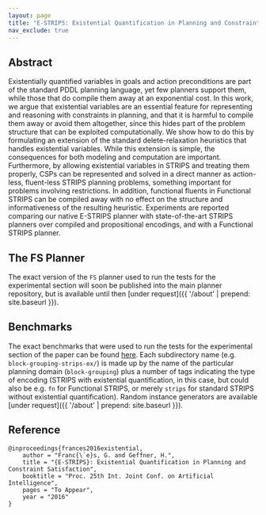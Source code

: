 ```yaml
---
layout: page
title: "E-STRIPS: Existential Quantification in Planning and Constraint Satisfaction"
nav_exclude: true
---
```


## Abstract

Existentially quantified variables in goals and action preconditions are part of the standard PDDL
planning language, yet few planners support them, while those that do compile them away at an
exponential cost. In this work, we argue that existential variables are an essential feature for
representing and reasoning with constraints in planning, and that it is harmful to compile them away
or avoid them altogether, since this hides part of the problem structure that can be exploited
computationally. We show how to do this by formulating an extension of the standard delete-relaxation
heuristics that handles existential variables. While this extension is simple, the consequences for both
modeling and computation are important. Furthermore, by allowing existential variables in STRIPS
and treating them properly, CSPs can be represented and solved in a direct manner as action-less,
fluent-less STRIPS planning problems, something important for problems involving restrictions. In
addition, functional fluents in Functional STRIPS can be compiled away with no effect on the
structure and informativeness of the resulting heuristic.
Experiments are reported comparing our native E-STRIPS planner with state-of-the-art STRIPS
planners over compiled and propositional encodings, and with a Functional STRIPS planner.

## The FS Planner

The exact version of the `FS` planner used to run the tests for the experimental section will soon be published
into the main planner repository, but is available until then [under request]({{ '/about' | prepend: site.baseurl }}).

## Benchmarks

The exact benchmarks that were used to run the tests for the experimental section of the paper can be found
[here](benchmarks). Each subdirectory name (e.g. `block-grouping-strips-ex/`)
is made up by the name of the particular planning domain (`block-grouping`) plus a number of tags
indicating the type of encoding (STRIPS with existential quantification, in this case, but could also be
e.g. `fn` for Functional STRIPS, or merely `strips` for standard STRIPS without existential quantification).
Random instance generators are available [under request]({{ '/about' | prepend: site.baseurl }}).


## Reference

	@inproceedings{frances2016existential,
		author = "Franc{\`e}s, G. and Geffner, H.",
		title = "{E-STRIPS}: Existential Quantification in Planning and Constraint Satisfaction",
		booktitle = "Proc. 25th Int. Joint Conf. on Artificial Intelligence",
		pages = "To Appear",
		year = "2016"
	}